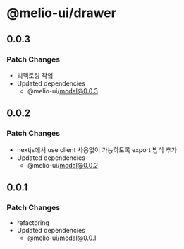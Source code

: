 # @melio-ui/drawer

## 0.0.3

### Patch Changes

- 리펙토링 작업
- Updated dependencies
  - @melio-ui/modal@0.0.3

## 0.0.2

### Patch Changes

- nextjs에서 use client 사용없이 가능하도록 export 방식 추가
- Updated dependencies
  - @melio-ui/modal@0.0.2

## 0.0.1

### Patch Changes

- refactoring
- Updated dependencies
  - @melio-ui/modal@0.0.1
